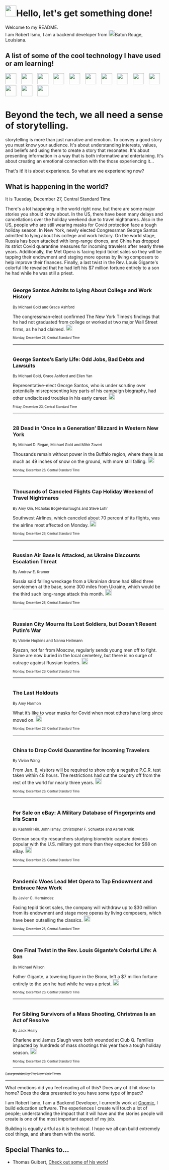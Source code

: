<h1><img src="https://emojis.slackmojis.com/emojis/images/1643514375/3493/hot-coffee.gif?1643514375" width="35"/>Hello, let's get something done!</h1>

<p>Welcome to my README.<br/>
I am Robert Ismo, I am a backend developer from <img src="https://emojis.slackmojis.com/emojis/images/1638395689/50435/moulin_rouge.png?1638395689" width="20"/>Baton Rouge, Louisiana.</p>
<h2>A list of some of the cool technology I have used or am learning!</h2>
<p>
<img src="https://emojis.slackmojis.com/emojis/images/1643516091/21142/meow_bongotap.gif?1643516091" width="35" alt="">
<img src="https://img.shields.io/badge/Favorite%20Frontend%20Framework-SvelteKit-f83903" alt="">
<img src="https://img.shields.io/badge/Second%20Favorite-Vue-40b581" alt="">
<img src="https://img.shields.io/badge/Most%20Used%20Runtime-Nodejs-78b061" alt="">
<img src="https://emojis.slackmojis.com/emojis/images/1643517416/34482/fire.gif?1643517416" width="35" alt="">
<img src="https://img.shields.io/badge/Javascript%20But%20Better-Typescript-0078ca" alt="">
<img src="https://img.shields.io/badge/Favorite%20Language-Elixir-3e244d" alt="">
<img src="https://img.shields.io/badge/Containerize%20Everything-Docker-6ac9ef" alt="">
<img src="https://emojis.slackmojis.com/emojis/images/1643514596/5999/meow_party.gif?1643514596" width="35" alt="">
<img src="https://img.shields.io/badge/API%20Love%20Language-Graphql-de32a5" alt="">
<img src="https://img.shields.io/badge/Our%20Favorite%20Version%20Controller-Git-e94f33" alt="">
<img src="https://img.shields.io/badge/Favorite%20Database-Redis-d42d1d" alt="">
<img src="https://emojis.slackmojis.com/emojis/images/1643514559/5584/deployparrot.gif?1643514559" width="35" alt="">
<img src="https://img.shields.io/badge/Container%20Interstate-RabbitMQ-f66200" alt="">
<img src="https://img.shields.io/badge/Gotta%20Learn-Kubernetes-316adf" alt="">
<img src="https://img.shields.io/badge/Really%20Mature%20Now-WASM-654fef" alt="">
<img src="https://emojis.slackmojis.com/emojis/images/1666642497/61942/dance_vibe.gif?1666642497" width="35" alt="">
<img src="https://img.shields.io/badge/For%20My%20M1-ARM64-657d96" alt="">
<img src="https://img.shields.io/badge/Loving%20This%20So%20Much-TailwindCSS-17bcb5" alt="">
<img src="https://img.shields.io/badge/Cool%20Build%20Tool-Vite-f9cb24" alt="">
<img src="https://emojis.slackmojis.com/emojis/images/1669231376/62819/working-on-it.gif?1669231376" width="35" alt="">
<img src="https://img.shields.io/badge/Fun%20and%20Easy%20Database-MongoDB-5f8c49" alt="">
<img src="https://img.shields.io/badge/JS%20Life%20Support-NPM-c73737" alt="">
<img src="https://img.shields.io/badge/I%20Liked%20It-DynamoDB-0073b9" alt="">
<img src="https://emojis.slackmojis.com/emojis/images/1643514045/46/question.gif?1643514045" width="35" alt="">
<img src="https://img.shields.io/badge/cool-React-60d6f9" alt="">
<img src="https://img.shields.io/badge/Future%20Big%20Project-Lambda-f37e00" alt="">
<img src="https://img.shields.io/badge/NPM%20But%20Better-PNPM-f1aa07" alt="">
<img src="https://emojis.slackmojis.com/emojis/images/1643514943/9662/fbwow.gif?1643514943" width="35" alt="">
<img src="https://img.shields.io/badge/First%20Language-C-662079" alt="">
<img src="https://img.shields.io/badge/Where%20I%20Deploy%20Frontend-Vercel-000000" alt="">
<img src="https://img.shields.io/badge/Who%20Does%20not%20Want%20an%20App-Swift-f9492a" alt="">
<img src="https://emojis.slackmojis.com/emojis/images/1643514058/151/javascript.png?1643514058" width="35" alt="">
<img src="https://img.shields.io/badge/cool-Python-fbd542" alt="">
<img src="https://img.shields.io/badge/Favorite%20Something-Stripe-656cdc" alt="">
<img src="https://img.shields.io/badge/Of%20Course-HTML5-ed6327" alt="">
<img src="https://emojis.slackmojis.com/emojis/images/1660415405/60731/bomb.gif?1660415405" width="35" alt="">
<img src="https://img.shields.io/badge/hate-CSS-2964ec" alt="">
<img src="https://img.shields.io/badge/Learning-CircleCI-141215" alt="">
<img src="https://img.shields.io/badge/Learning-Rust-fbbb3b" alt="">
<img src="https://emojis.slackmojis.com/emojis/images/1660415397/60712/writing-hand.gif?1660415397" width="35" alt="">
<img src="https://img.shields.io/badge/Dev%20Browser%20of%20Choice-Firefox-cc4e26" alt="">
<img src="https://img.shields.io/badge/Recoverying%20From%20Windows-UNIX-1781e3" alt="">
<img src="https://img.shields.io/badge/LOVE-LogSeq-90c1c2" alt="">
<img src="https://emojis.slackmojis.com/emojis/images/1643514066/223/kirby.gif?1643514066" width="35" alt="">
<img src="https://img.shields.io/badge/Daily%20Driver-MacOS-e6e6e8" alt="">
<img src="https://img.shields.io/badge/Git%20Server-Github-000000" alt="">
<img src="https://img.shields.io/badge/enjoyable-EC2-f17428" alt="">
<img src="https://emojis.slackmojis.com/emojis/images/1643514239/2069/excited.gif?1643514239" width="35" alt="">
</p>
<h1>Beyond the tech, we all need a sense of storytelling.</h1>
<p>storytelling is more than just narrative and emotion. To convey a good story you must know your audience. It's about understanding interests, values, and beliefs and using them to create a story that resonates. It's about presenting information in a way that is both informative and entertaining. It's about creating an emotional connection with the those experiencing it...</p>
<p>That's it! it is about experience. So what are we experiencing now?</p>
<h2>What is happening in the world?</h2>
<p>It is Tuesday, December 27, Central Standard Time</p>
<p>
There&#39;s a lot happening in the world right now, but there are some major stories you should know about. In the US, there have been many delays and cancellations over the holiday weekend due to travel nightmares. Also in the US, people who are still wearing masks for Covid protection face a tough holiday season. In New York, newly elected Congressman George Santos admitted to lying about his college and work history. On the world stage, Russia has been attacked with long-range drones, and China has dropped its strict Covid quarantine measures for incoming travelers after nearly three years. Additionally, the Met Opera is facing tepid ticket sales so they will be tapping their endowment and staging more operas by living composers to help improve their finances. Finally, a last twist in the Rev. Louis Gigante&#39;s colorful life revealed that he had left his $7 million fortune entirely to a son he had while he was still a priest.</p>
<ol>
<img src="https://img.shields.io/badge/-nyregion-blue" alt="">
<h3>George Santos Admits to Lying About College and Work History</h3>
<sub>By Michael Gold and Grace Ashford</sub>
<p>The congressman-elect confirmed The New York Times’s findings that he had not graduated from college or worked at two major Wall Street firms, as he had claimed.  <a href="https://nyti.ms/3GlAel2"><img src="https://developer.nytimes.com/files/poweredby_nytimes_30b.png?v=1583354208352" height="20"></a></p>
<sub><sub>Monday, December 26, Central Standard Time</sub></sub>
<hr/>
<img src="https://img.shields.io/badge/-nyregion-blue" alt="">
<h3>George Santos’s Early Life: Odd Jobs, Bad Debts and Lawsuits</h3>
<sub>By Michael Gold, Grace Ashford and Ellen Yan</sub>
<p>Representative-elect George Santos, who is under scrutiny over potentially misrepresenting key parts of his campaign biography, had other undisclosed troubles in his early career.  <a href="https://nyti.ms/3Wo3FZu"><img src="https://developer.nytimes.com/files/poweredby_nytimes_30b.png?v=1583354208352" height="20"></a></p>
<sub><sub>Friday, December 23, Central Standard Time</sub></sub>
<hr/>
<img src="https://img.shields.io/badge/-nyregion-blue" alt="">
<h3>28 Dead in ‘Once in a Generation’ Blizzard in Western New York</h3>
<sub>By Michael D. Regan, Michael Gold and Mihir Zaveri</sub>
<p>Thousands remain without power in the Buffalo region, where there is as much as 49 inches of snow on the ground, with more still falling.  <a href="https://nyti.ms/3PSvOW2"><img src="https://developer.nytimes.com/files/poweredby_nytimes_30b.png?v=1583354208352" height="20"></a></p>
<sub><sub>Monday, December 26, Central Standard Time</sub></sub>
<hr/>
<img src="https://img.shields.io/badge/-us-blue" alt="">
<h3>Thousands of Canceled Flights Cap Holiday Weekend of Travel Nightmares</h3>
<sub>By Amy Qin, Nicholas Bogel-Burroughs and Steve Lohr</sub>
<p>Southwest Airlines, which canceled about 70 percent of its flights, was the airline most affected on Monday.  <a href="https://nyti.ms/3VjkGmk"><img src="https://developer.nytimes.com/files/poweredby_nytimes_30b.png?v=1583354208352" height="20"></a></p>
<sub><sub>Monday, December 26, Central Standard Time</sub></sub>
<hr/>
<img src="https://img.shields.io/badge/-world-blue" alt="">
<h3>Russian Air Base Is Attacked, as Ukraine Discounts Escalation Threat</h3>
<sub>By Andrew E. Kramer</sub>
<p>Russia said falling wreckage from a Ukrainian drone had killed three servicemen at the base, some 300 miles from Ukraine, which would be the third such long-range attack this month.  <a href="https://nyti.ms/3GhHrTs"><img src="https://developer.nytimes.com/files/poweredby_nytimes_30b.png?v=1583354208352" height="20"></a></p>
<sub><sub>Monday, December 26, Central Standard Time</sub></sub>
<hr/>
<img src="https://img.shields.io/badge/-world-blue" alt="">
<h3>Russian City Mourns Its Lost Soldiers, but Doesn’t Resent Putin’s War</h3>
<sub>By Valerie Hopkins and Nanna Heitmann</sub>
<p>Ryazan, not far from Moscow, regularly sends young men off to fight. Some are now buried in the local cemetery, but there is no surge of outrage against Russian leaders.  <a href="https://nyti.ms/3hTx7HL"><img src="https://developer.nytimes.com/files/poweredby_nytimes_30b.png?v=1583354208352" height="20"></a></p>
<sub><sub>Monday, December 26, Central Standard Time</sub></sub>
<hr/>
<img src="https://img.shields.io/badge/-us-blue" alt="">
<h3>The Last Holdouts</h3>
<sub>By Amy Harmon</sub>
<p>What it’s like to wear masks for Covid when most others have long since moved on.  <a href="https://nyti.ms/3hLgDBH"><img src="https://developer.nytimes.com/files/poweredby_nytimes_30b.png?v=1583354208352" height="20"></a></p>
<sub><sub>Monday, December 26, Central Standard Time</sub></sub>
<hr/>
<img src="https://img.shields.io/badge/-world-blue" alt="">
<h3>China to Drop Covid Quarantine for Incoming Travelers</h3>
<sub>By Vivian Wang</sub>
<p>From Jan. 8, visitors will be required to show only a negative P.C.R. test taken within 48 hours. The restrictions had cut the country off from the rest of the world for nearly three years.  <a href="https://nyti.ms/3I1Wkua"><img src="https://developer.nytimes.com/files/poweredby_nytimes_30b.png?v=1583354208352" height="20"></a></p>
<sub><sub>Monday, December 26, Central Standard Time</sub></sub>
<hr/>
<img src="https://img.shields.io/badge/-technology-blue" alt="">
<h3>For Sale on eBay: A Military Database of Fingerprints and Iris Scans</h3>
<sub>By Kashmir Hill, John Ismay, Christopher F. Schuetze and Aaron Krolik</sub>
<p>German security researchers studying biometric capture devices popular with the U.S. military got more than they expected for $68 on eBay.  <a href="https://nyti.ms/3WoOVJH"><img src="https://developer.nytimes.com/files/poweredby_nytimes_30b.png?v=1583354208352" height="20"></a></p>
<sub><sub>Monday, December 26, Central Standard Time</sub></sub>
<hr/>
<img src="https://img.shields.io/badge/-arts-blue" alt="">
<h3>Pandemic Woes Lead Met Opera to Tap Endowment and Embrace New Work</h3>
<sub>By Javier C. Hernández</sub>
<p>Facing tepid ticket sales, the company will withdraw up to $30 million from its endowment and stage more operas by living composers, which have been outselling the classics.  <a href="https://nyti.ms/3viifFW"><img src="https://developer.nytimes.com/files/poweredby_nytimes_30b.png?v=1583354208352" height="20"></a></p>
<sub><sub>Monday, December 26, Central Standard Time</sub></sub>
<hr/>
<img src="https://img.shields.io/badge/-nyregion-blue" alt="">
<h3>One Final Twist in the Rev. Louis Gigante’s Colorful Life: A Son</h3>
<sub>By Michael Wilson</sub>
<p>Father Gigante, a towering figure in the Bronx, left a $7 million fortune entirely to the son he had while he was a priest.  <a href="https://nyti.ms/3WFzT24"><img src="https://developer.nytimes.com/files/poweredby_nytimes_30b.png?v=1583354208352" height="20"></a></p>
<sub><sub>Monday, December 26, Central Standard Time</sub></sub>
<hr/>
<img src="https://img.shields.io/badge/-us-blue" alt="">
<h3>For Sibling Survivors of a Mass Shooting, Christmas Is an Act of Resolve</h3>
<sub>By Jack Healy</sub>
<p>Charlene and James Slaugh were both wounded at Club Q. Families impacted by hundreds of mass shootings this year face a tough holiday season.  <a href="https://nyti.ms/3Wrr4Js"><img src="https://developer.nytimes.com/files/poweredby_nytimes_30b.png?v=1583354208352" height="20"></a></p>
<sub><sub>Monday, December 26, Central Standard Time</sub></sub>
<hr/>
</ol>
<a href="https://developer.nytimes.com"><sub><sub>Data provided by The New York Times</sub></sub></a>
<hr/>
<p>What emotions did you feel reading all of this? Does any of it hit close to home? Does the data presented to you have some type of impact?</p>
<p>I am Robert Ismo, I am a Backend Developer, I currently work at <a href="https://gnomic.education/">Gnomic</a>, I build education software. The experiences I create will touch a lot of people; understanding the impact that it will have and the stories people will create is one of the most important aspect of my job.</p>
<p>Building is equally artful as it is technical. I hope we all can build extremely cool things, and share them with the world.</p>
<h2>Special Thanks to...</h2>
<ul>
<li>Thomas Guibert, <a href="https://github.com/thmsgbrt/thmsgbrt">Check out some of his work!</a></li>
</ul>